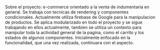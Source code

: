 Sobre el proyecto:  e-commerce orientado a la venta de indumentaria en general. Se trabaja con tecnicas de rendering y componentes condicionales. 
Actualmente utiliza firebase de Google para la manipulacion de productos. Se aplica modularizado en todo el proyecto y se sigue trabajando en ellos actualmente,
tambien se utiliza un contexto para manipular toda la actividad general de la pagina, como el carrito y los estados de algunos componentes.
Inicialmente enfocado en la funcionalidad, que una vez realizada, continuara con el aspecto.
